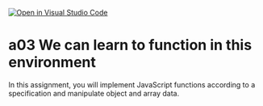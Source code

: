 [![Open in Visual Studio Code](https://classroom.github.com/assets/open-in-vscode-f059dc9a6f8d3a56e377f745f24479a46679e63a5d9fe6f495e02850cd0d8118.svg)](https://classroom.github.com/online_ide?assignment_repo_id=6452121&assignment_repo_type=AssignmentRepo)
# a03 We can learn to function in this environment
In this assignment, you will implement JavaScript functions according to a specification and manipulate object and array data.
